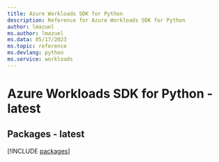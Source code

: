 ```yaml
---
title: Azure Workloads SDK for Python
description: Reference for Azure Workloads SDK for Python
author: lmazuel
ms.author: lmazuel
ms.data: 05/17/2023
ms.topic: reference
ms.devlang: python
ms.service: workloads
---
```

# Azure Workloads SDK for Python - latest
## Packages - latest
[!INCLUDE [packages](workloads-index.md)]